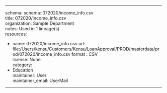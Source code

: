 


---  
schema: schema::072020/income_info.csv  
title: 072020/income_info.csv  
organization: Sample Department  
notes: Used in 1 lineage(s)  
resources:  
  - name: 072020/income_info.csv 
    url: file:/Users/kensu/Customers/Kensu/LoanApproval/PROD/masterdata/prod/072020/income_info.csv 
    format : CSV  
license: None  
category:
  - Education  
maintainer: User  
maintainer_email: UserMail  
---